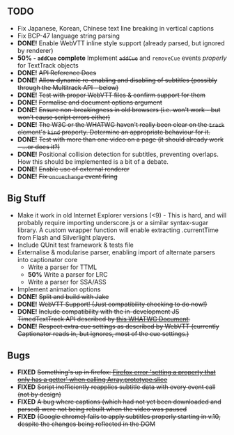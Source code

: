 TODO
----

* Fix Japanese, Korean, Chinese text line breaking in vertical captions
* Fix BCP-47 language string parsing
* **DONE!** Enable WebVTT inline style support (already parsed, but ignored by renderer)
* **50% - `addCue` complete** Implement <strike>`addCue`</strike> and `removeCue` events _properly_ for TextTrack objects
* **DONE!** <strike>API Reference Docs</strike>
* **DONE!** <strike>Allow dynamic re-enabling and disabling of subtitles (possibly through the Multitrack API - below)</strike>
* **DONE!** <strike>Test with proper WebVTT files & confirm support for them</strike>
* **DONE!** <strike>Formalise and document options argument</strike>
* **DONE!** <strike>Ensure non-breakingness in old browsers (i.e. won't work - but won't cause script errors either)</strike>
* **DONE!** <strike>The W3C or the WHATWG haven't really been clear on the `track` element's `kind` property. Determine an appropriate behaviour for it.</strike>
* **DONE!** <strike>Test with more than one video on a page (it should already work - ...or does it?)</strike>
* **DONE!** Positional collision detection for subtitles, preventing overlaps. How this should be implemented is a bit of a debate.
* **DONE!** <strike>Enable use of external renderer</strike>
* **DONE!** <strike>Fix `oncuechange` event firing</strike>

## Big Stuff ##

* Make it work in old Internet Explorer versions (<9) - This is hard, and will probably require importing underscore.js or a similar syntax-sugar library. A custom wrapper function will enable extracting .currentTime from Flash and Silverlight players.
* Include QUnit test framework & tests file
* Externalise & modularise parser, enabling import of alternate parsers into captionator core
	* Write a parser for TTML
	* **50%** Write a parser for LRC
	* Write a parser for SSA/ASS
* Implement animation options
* **DONE!** <strike>Split and build with Jake</strike>
* **DONE!** <strike>WebVTT Support! (Just compatibility checking to do now!)</strike>
* **DONE!** <strike>Include compatibility with the in-development JS TimedTextTrack API described by [this WHATWG Document](http://www.whatwg.org/specs/web-apps/current-work/multipage/video.html).</strike>
* **DONE!** <strike>Respect extra cue settings as described by WebVTT (currently Captionator reads in, but ignores, most of the cue settings.)</strike>

## Bugs ##

* **FIXED** <strike>Something's up in firefox: [Firefox error 'setting a property that only has a getter' when calling Array.prototype.slice](http://stackoverflow.com/questions/5087755/firefox-error-setting-a-property-that-only-has-a-getter-when-calling-array-prot)</strike>
* **FIXED** <strike>Script inefficiently reapplies subtitle data with every event call (not by design)</strike>
* **FIXED** <strike>A bug where captions (which had not yet been downloaded and parsed) were not being rebuilt when the video was paused</strike>
* **FIXED** <strike>(Google chrome) fails to apply subtitles properly starting in v.10, despite the changes being reflected in the DOM</strike>